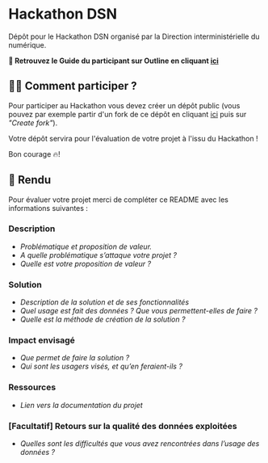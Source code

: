 # Hackathon DSN

Dépôt pour le Hackathon DSN organisé par la Direction interministérielle du numérique.

**📙 Retrouvez le Guide du participant sur Outline en cliquant [ici](https://documentation.beta.numerique.gouv.fr/doc/guide-hackathon-dsn-Vvxa7bq3O0)**

## 👩‍💻 Comment participer ? 

Pour participer au Hackathon vous devez créer un dépôt public (vous pouvez par exemple partir d'un fork de ce dépôt en cliquant [ici](https://github.com/etalab-ia/Hackathon-DSN/fork) puis sur *"Create fork"*).

Votre dépôt servira pour l'évaluation de votre projet à l'issu du Hackathon ! 

Bon courage 🔥!

## 🌸 Rendu

Pour évaluer votre projet merci de compléter ce README avec les informations suivantes : 

### Description

* *Problématique et proposition de valeur.*
* *A quelle problématique s’attaque votre projet ?*
* *Quelle est votre proposition de valeur ?*

### Solution

* *Description de la solution et de ses fonctionnalités*
* *Quel usage est fait des données ? Que vous permettent-elles de faire ?*
* *Quelle est la méthode de création de la solution ?*

### Impact envisagé

* *Que permet de faire la solution ?*
* *Qui sont les usagers visés, et qu’en feraient-ils ?*

### Ressources

* *Lien vers la documentation du projet*

### [Facultatif] Retours sur la qualité des données exploitées

* *Quelles sont les difficultés que vous avez rencontrées dans l’usage des données ?*